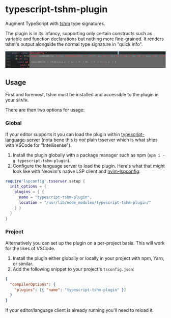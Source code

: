 # typescript-tshm-plugin

Augment TypeScript with [tshm](https://github.com/samhh/tshm) type signatures.

The plugin is in its infancy, supporting only certain constructs such as variable and function declarations but nothing more fine-grained. It renders tshm's output alongside the normal type signature in "quick info".

![screenshot](screenshot.png)

## Usage

First and foremost, tshm must be installed and accessible to the plugin in your `$PATH`.

There are then two options for usage:

### Global

If your editor supports it you can load the plugin within [typescript-language-server](https://github.com/theia-ide/typescript-language-server/) (nota bene this is _not_ plain tsserver which is what ships with VSCode for "Intellisense").

1. Install the plugin globally with a package manager such as npm (`npm i -g typescript-tshm-plugin`).
2. Configure the language server to load the plugin. Here's what that might look like with Neovim's native LSP client and [nvim-lspconfig](https://github.com/neovim/nvim-lspconfig):

```lua
require'lspconfig'.tsserver.setup {
  init_options = {
    plugins = { {
      name = "typescript-tshm-plugin",
      location = "/usr/lib/node_modules/typescript-tshm-plugin/"
    } }
  }
}
```

### Project

Alternatively you can set up the plugin on a per-project basis. This will work for the likes of VSCode.

1. Install the plugin either globally or locally in your project with npm, Yarn, or similar.
2. Add the following snippet to your project's `tsconfig.json`:

```json
{
  "compilerOptions": {
    "plugins": [{ "name": "typescript-tshm-plugin" }]
  }
}
```

If your editor/language client is already running you'll need to reload it.
